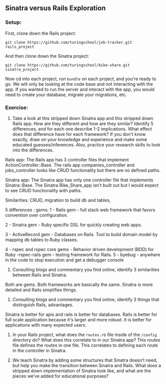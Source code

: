 ## Sinatra versus Rails Exploration

### Setup:

First, clone down the Rails project:

```terminal
git clone https://github.com/turingschool/job-tracker.git rails_project
```

And then clone down the Sinatra project:

```terminal
git clone https://github.com/turingschool/bike-share.git sinatra_project
```
Now cd into each project, run `bundle` on each project, and you're ready to go. We will only be looking at the code base and not interacting with the app. If you wanted to run the server and interact with the app, you would need to create your database, migrate your migrations, etc.

### Exercise:

1. Take a look at this stripped down Sinatra app and this stripped down Rails app. How are they different and how are they similar? Identify 5 differences, and for each one describe 1-2 implications. What effect does that difference have for each framework? If you don't know exactly, draw on your knowledge and experience and make some educated guesses/inferences. Also, practice your research skills to look into the differences.

Rails app: The Rails app has 3 controller files that implement ActionController::Base. The rails app companies_controller and jobs_controller looks like CRUD functionality but there are no defined paths.

Sinatra app: The Sinatra app has only one controller file that implements Sinatra::Base. The Sinatra Bike_Share_app isn't built out but I would expect to see CRUD functionality with paths.

Similarities: CRUD, migration to build db and tables, 

5 differences :
  gems:
1 - Rails gem - full stack web framework that favors convention over configuration.

2 - Sinatra gem - Ruby specific DSL for quickly creating web apps.

3 - ActiveRecord gem - Databases on Rails. Tool to build domain model by mapping db tables to Ruby classes.

4 - rspec and rspec core gems - Behavior driven development (BDD) for Ruby 
  -rspec-rails gem - testing framework for Rails.
5 - byebug - anywhere in the code to stop execution and get a debugger console

1. Consulting blogs and commentary you find online, identify 3 similarities between Rails and Sinatra. 

Both are gems. Both frameworks are basically the same. Sinatra is more detailed and Rails simplifies things.  

1. Consulting blogs and commentary you find online, identify 3 things that distinguish Rails, advantages.

Sinatra is better for apis and rails is better for databases. Rails is better for full scale application because it's larger and more robust. It is better for applications with many expected users.

1. In your Rails project, what does the `routes.rb` file inside of the `/config` directory do? What does this correlate to in our Sinatra app?
This routes file defines the routes in one file. This correlates to defining each route in the controller in Sinatra.

1. We teach Sinatra by adding some structures that Sinatra doesn’t need, but help you make the transition between Sinatra and Rails. What does a stripped down implementation of Sinatra look like, and what are the pieces we’ve added for educational purposes?
